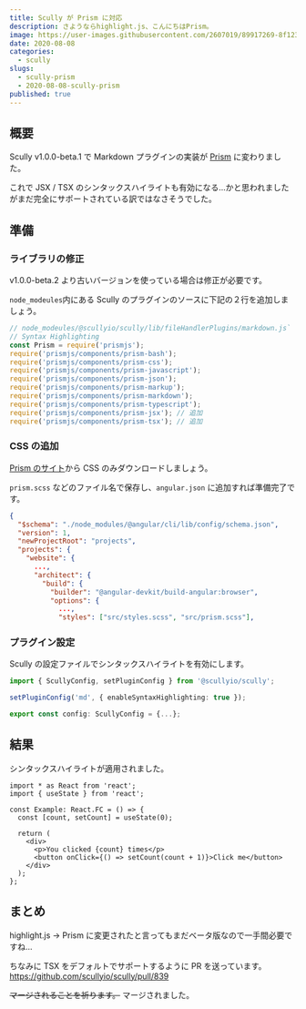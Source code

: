 ```yaml
---
title: Scully が Prism に対応
description: さようならhighlight.js、こんにちはPrism。
image: https://user-images.githubusercontent.com/2607019/89917269-8f123780-dc33-11ea-9f79-6b78f50f9122.png
date: 2020-08-08
categories:
  - scully
slugs:
  - scully-prism
  - 2020-08-08-scully-prism
published: true
---
```


## 概要

Scully v1.0.0-beta.1 で Markdown プラグインの実装が [Prism](https://prismjs.com/) に変わりました。

これで JSX / TSX のシンタックスハイライトも有効になる...かと思われましたがまだ完全にサポートされている訳ではなさそうでした。

## 準備

### ライブラリの修正

v1.0.0-beta.2 より古いバージョンを使っている場合は修正が必要です。

`node_modeules`内にある Scully のプラグインのソースに下記の２行を追加しましょう。

```js
// node_modeules/@scullyio/scully/lib/fileHandlerPlugins/markdown.js`
// Syntax Highlighting
const Prism = require('prismjs');
require('prismjs/components/prism-bash');
require('prismjs/components/prism-css');
require('prismjs/components/prism-javascript');
require('prismjs/components/prism-json');
require('prismjs/components/prism-markup');
require('prismjs/components/prism-markdown');
require('prismjs/components/prism-typescript');
require('prismjs/components/prism-jsx'); // 追加
require('prismjs/components/prism-tsx'); // 追加
```

### CSS の追加

[Prism のサイト](https://prismjs.com/download.html#themes=prism-tomorrow&languages=markup+css+clike+javascript+jsx+tsx+typescript)から CSS のみダウンロードしましょう。

`prism.scss` などのファイル名で保存し、`angular.json` に追加すれば準備完了です。

```json
{
  "$schema": "./node_modules/@angular/cli/lib/config/schema.json",
  "version": 1,
  "newProjectRoot": "projects",
  "projects": {
    "website": {
      ...,
      "architect": {
        "build": {
          "builder": "@angular-devkit/build-angular:browser",
          "options": {
            ...,
            "styles": ["src/styles.scss", "src/prism.scss"],
```

### プラグイン設定

Scully の設定ファイルでシンタックスハイライトを有効にします。

```ts
import { ScullyConfig, setPluginConfig } from '@scullyio/scully';

setPluginConfig('md', { enableSyntaxHighlighting: true });

export const config: ScullyConfig = {...};
```

## 結果

シンタックスハイライトが適用されました。

```tsx
import * as React from 'react';
import { useState } from 'react';

const Example: React.FC = () => {
  const [count, setCount] = useState(0);

  return (
    <div>
      <p>You clicked {count} times</p>
      <button onClick={() => setCount(count + 1)}>Click me</button>
    </div>
  );
};
```

## まとめ

highlight.js → Prism に変更されたと言ってもまだベータ版なので一手間必要ですね...

ちなみに TSX をデフォルトでサポートするように PR を送っています。
https://github.com/scullyio/scully/pull/839

~~マージされることを祈ります。~~ マージされました。
